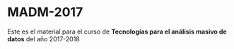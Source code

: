# MADM-2017

Este es el material para el curso de **Tecnologías para el análisis masivo de datos** del año 2017-2018